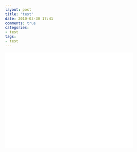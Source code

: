 ```yaml
---
layout: post
title: "test"
date: 2010-03-30 17:41
comments: true
categories: 
- test
tags:
- test
---
```


<iframe width="420" height="315" src="//www.youtube.com/embed/g4YbyoLAgVw" frameborder="0" allowfullscreen></iframe>
